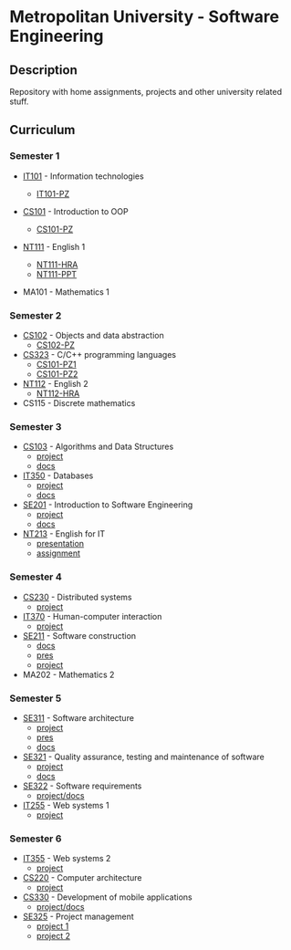 # Metropolitan University - Software Engineering 

## Description

Repository with home assignments, projects and other university related stuff.

## Curriculum

### Semester 1

- [IT101](https://github.com/7aske/uni/tree/master/it101) - Information technologies
  * [IT101-PZ](https://7aske.github.io/uni/it101/it101-pz-nikola_tasic_3698)
- [CS101](https://github.com/7aske/uni/tree/master/cs101) - Introduction to OOP
  * [CS101-PZ](https://github.com/7aske/uni/tree/master/cs101/cs101-pz-nikola_tasic_3698)
- [NT111](https://github.com/7aske/uni/tree/master/nt111) - English 1
  * [NT111-HRA](https://github.com/7aske/uni/master/master/nt111/_hra/)
  * [NT111-PPT](https://github.com/7aske/uni/master/master/nt111/nikola.tasic_3698_PRESENTATION/)
  
- MA101 - Mathematics 1

### Semester 2

- [CS102](https://github.com/7aske/uni/tree/master/cs102) - Objects and data abstraction
  * [CS102-PZ](https://github.com/7aske/uni/tree/master/cs102/cs102-pz-nikola_tasic_3698)
- [CS323](https://github.com/7aske/uni/tree/master/cs101) - C/C++ programming languages
  * [CS101-PZ1](https://github.com/7aske/uni/tree/master/cs323/cs323-pz01-nikola_tasic_3698)
  * [CS101-PZ2](https://github.com/7aske/uni/tree/master/cs323/cs323-pz02-nikola_tasic_3698)
- [NT112](https://github.com/7aske/uni/tree/master/nt111) - English 2
  * [NT112-HRA](https://github.com/7aske/uni/tree/master/nt112/nikola.tasic.3698_HRA)
- CS115 - Discrete mathematics
  
### Semester 3

- [CS103](https://github.com/7aske/uni/master/master/cs103) - Algorithms and Data Structures
    * [project](https://github.com/7aske/uni/tree/master/cs103/cs103-pz-nikola_tasic_3698)
    * [docs](https://github.com/7aske/uni/tree/master/cs103/cs103-pz-nikola_tasic_3698/docs/cs103-pz-docs-nikola_tasic_3698.pdf)
- [IT350](https://github.com/7aske/uni/master/master/it350) - Databases
    * [project](https://github.com/7aske/uni/tree/master/it350/it350-pz-nikola_tasic_3698)
    * [docs](https://github.com/7aske/uni/tree/master/it350/it350-pz-nikola_tasic_3698/docs/it350-pz-docs-nikola_tasic_3698.pdf)
- [SE201](https://github.com/7aske/uni/master/master/se201) - Introduction to Software Engineering
    * [project](https://github.com/7aske/uni/tree/master/se201/se201-pz-nikola_tasic_3698)
    * [docs](https://github.com/7aske/uni/tree/master/se201/se201-pz-nikola_tasic_3698/docs/se201-pz-docs-nikola_tasic_3698.pdf)
- [NT213](https://github.com/7aske/uni/master/master/nt213) - English for IT
    * [presentation](https://github.com/7aske/uni/master/master/nt213/nt213-presentation/pres.pdf)
    * [assignment](https://github.com/7aske/uni/tree/seconntd-year/nt213/nt213-hra/nt213-hra.pdf)

### Semester 4

- [CS230](https://github.com/7aske/uni/master/master/cs230) - Distributed systems
    * [project](https://github.com/7aske/jsp-cms)
- [IT370](https://github.com/7aske/uni/master/master/it370) - Human-computer interaction
    * [project](https://github.com/7aske/uni/master/master/it370/it370-pz01-nikola_tasic_3698/it370-pz01-nikola_tasic_3698.pdf)  
- [SE211](https://github.com/7aske/uni/master/master/se211) - Software construction
    * [docs](https://github.com/7aske/uni/master/master/se211/se211-pz01-nikola_tasic_3698/se211-pz01-nikola_tasic_3698.pdf)
    * [pres](https://github.com/7aske/uni/master/master/se211/se211-pz01-nikola_tasic_3698/se211-projektni_zadatak_rexif2.pptx)
    * [project](https://github.com/7aske/uni/master/master/se211/se211-pz01-nikola_tasic_3698/rexif2)
- MA202 - Mathematics 2

### Semester 5

- [SE311](https://github.com/7aske/uni/master/master/se311) - Software architecture
  * [project](https://github.com/7aske/uni/master/master/se311/se311-pz-nikola_tasic_3698)
  * [pres](https://github.com/7aske/uni/master/master/se311/se311-pz-nikola_tasic_3698/se322-pz-nikola_tasic_3698-pres.pptx)
  * [docs](https://github.com/7aske/uni/master/master/se311/se311-pz-nikola_tasic_3698/se311-pz-nikola_tasic_3698-askdoc.pdf)
- [SE321](https://github.com/7aske/uni/master/master/se321) - Quality assurance, testing and maintenance of software 
  * [project](https://github.com/7aske/uni/tree/master/se321/se321-pz-nikola_tasic_3698)
  * [docs](https://github.com/7aske/uni/master/master/se321/se321-pz-nikola_tasic_3698/docs/se321-pz-docs.pdf)
- [SE322](https://github.com/7aske/uni/master/master/se322) - Software requirements
  * [project/docs](https://github.com/7aske/uni/tree/master/se322/se322-pz-nikola_tasic_3698)
- [IT255](https://github.com/7aske/uni/master/master/it255) - Web systems 1
  * [project](https://github.com/7aske/uni/tree/master/it255/it255-pz01-nikola_tasic_3698)

### Semester 6

- [IT355](https://github.com/7aske/uni/master/master/it355) - Web systems 2
  * [project](https://github.com/7aske/uni/master/master/it355/it355-pz01-nikola_tasic_3698)
- [CS220](https://github.com/7aske/uni/master/master/cs220) - Computer architecture
  * [project](https://github.com/7aske/uni/tree/master/cs220/cs220-pz01-nikola_tasic_3698)
- [CS330](https://github.com/7aske/uni/master/master/cs330) - Development of mobile applications
  * [project/docs](https://github.com/7aske/uni/tree/master/cs330/cs330-pz01-nikola_tasic_3698)
- [SE325](https://github.com/7aske/uni/master/master/se325) - Project management
  * [project 1](https://github.com/7aske/uni/tree/master/se325/se325-pz01-nikola_tasic_3698)
  * [project 2](https://github.com/7aske/uni/tree/master/se325/se325-pz02-nikola_tasic_3698)
